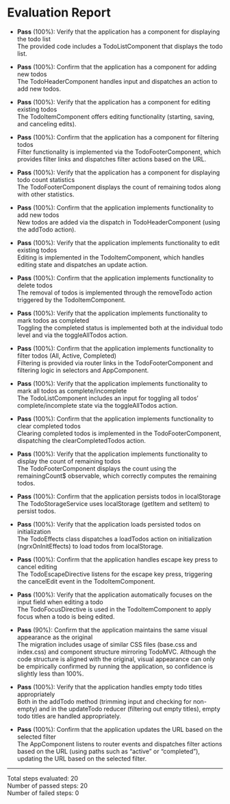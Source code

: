 # Evaluation Report

- **Pass** (100%): Verify that the application has a component for displaying the todo list  
  The provided code includes a TodoListComponent that displays the todo list.

- **Pass** (100%): Confirm that the application has a component for adding new todos  
  The TodoHeaderComponent handles input and dispatches an action to add new todos.

- **Pass** (100%): Verify that the application has a component for editing existing todos  
  The TodoItemComponent offers editing functionality (starting, saving, and canceling edits).

- **Pass** (100%): Confirm that the application has a component for filtering todos  
  Filter functionality is implemented via the TodoFooterComponent, which provides filter links and dispatches filter actions based on the URL.

- **Pass** (100%): Verify that the application has a component for displaying todo count statistics  
  The TodoFooterComponent displays the count of remaining todos along with other statistics.

- **Pass** (100%): Confirm that the application implements functionality to add new todos  
  New todos are added via the dispatch in TodoHeaderComponent (using the addTodo action).

- **Pass** (100%): Verify that the application implements functionality to edit existing todos  
  Editing is implemented in the TodoItemComponent, which handles editing state and dispatches an update action.

- **Pass** (100%): Confirm that the application implements functionality to delete todos  
  The removal of todos is implemented through the removeTodo action triggered by the TodoItemComponent.

- **Pass** (100%): Verify that the application implements functionality to mark todos as completed  
  Toggling the completed status is implemented both at the individual todo level and via the toggleAllTodos action.

- **Pass** (100%): Confirm that the application implements functionality to filter todos (All, Active, Completed)  
  Filtering is provided via router links in the TodoFooterComponent and filtering logic in selectors and AppComponent.

- **Pass** (100%): Verify that the application implements functionality to mark all todos as complete/incomplete  
  The TodoListComponent includes an input for toggling all todos’ complete/incomplete state via the toggleAllTodos action.

- **Pass** (100%): Confirm that the application implements functionality to clear completed todos  
  Clearing completed todos is implemented in the TodoFooterComponent, dispatching the clearCompletedTodos action.

- **Pass** (100%): Verify that the application implements functionality to display the count of remaining todos  
  The TodoFooterComponent displays the count using the remainingCount$ observable, which correctly computes the remaining todos.

- **Pass** (100%): Confirm that the application persists todos in localStorage  
  The TodoStorageService uses localStorage (getItem and setItem) to persist todos.

- **Pass** (100%): Verify that the application loads persisted todos on initialization  
  The TodoEffects class dispatches a loadTodos action on initialization (ngrxOnInitEffects) to load todos from localStorage.

- **Pass** (100%): Confirm that the application handles escape key press to cancel editing  
  The TodoEscapeDirective listens for the escape key press, triggering the cancelEdit event in the TodoItemComponent.

- **Pass** (100%): Verify that the application automatically focuses on the input field when editing a todo  
  The TodoFocusDirective is used in the TodoItemComponent to apply focus when a todo is being edited.

- **Pass** (90%): Confirm that the application maintains the same visual appearance as the original  
  The migration includes usage of similar CSS files (base.css and index.css) and component structure mirroring TodoMVC. Although the code structure is aligned with the original, visual appearance can only be empirically confirmed by running the application, so confidence is slightly less than 100%.

- **Pass** (100%): Verify that the application handles empty todo titles appropriately  
  Both in the addTodo method (trimming input and checking for non-empty) and in the updateTodo reducer (filtering out empty titles), empty todo titles are handled appropriately.

- **Pass** (100%): Confirm that the application updates the URL based on the selected filter  
  The AppComponent listens to router events and dispatches filter actions based on the URL (using paths such as “active” or “completed”), updating the URL based on the selected filter.

---

Total steps evaluated: 20  
Number of passed steps: 20  
Number of failed steps: 0